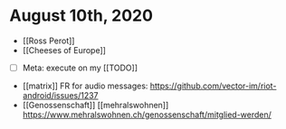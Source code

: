 # August 10th, 2020
- [[Ross Perot]]
- [[Cheeses of Europe]]
- [ ] Meta: execute on my [[TODO]]
- [[matrix]] FR for audio messages: https://github.com/vector-im/riot-android/issues/1237
- [[Genossenschaft]] [[mehralswohnen]] https://www.mehralswohnen.ch/genossenschaft/mitglied-werden/
